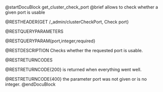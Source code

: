 
@startDocuBlock get_cluster_check_port
@brief allows to check whether a given port is usable

@RESTHEADER{GET /_admin/clusterCheckPort, Check port}

@RESTQUERYPARAMETERS

@RESTQUERYPARAM{port,integer,required}

@RESTDESCRIPTION
Checks whether the requested port is usable.

@RESTRETURNCODES

@RESTRETURNCODE{200} is returned when everything went well.

@RESTRETURNCODE{400} the parameter port was not given or is no integer.
@endDocuBlock


